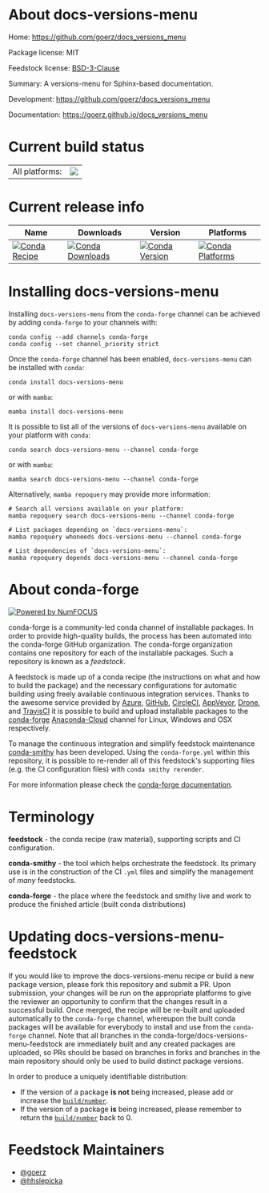 About docs-versions-menu
========================

Home: https://github.com/goerz/docs_versions_menu

Package license: MIT

Feedstock license: [BSD-3-Clause](https://github.com/conda-forge/docs-versions-menu-feedstock/blob/main/LICENSE.txt)

Summary: A versions-menu for Sphinx-based documentation.

Development: https://github.com/goerz/docs_versions_menu

Documentation: https://goerz.github.io/docs_versions_menu

Current build status
====================


<table><tr><td>All platforms:</td>
    <td>
      <a href="https://dev.azure.com/conda-forge/feedstock-builds/_build/latest?definitionId=12348&branchName=main">
        <img src="https://dev.azure.com/conda-forge/feedstock-builds/_apis/build/status/docs-versions-menu-feedstock?branchName=main">
      </a>
    </td>
  </tr>
</table>

Current release info
====================

| Name | Downloads | Version | Platforms |
| --- | --- | --- | --- |
| [![Conda Recipe](https://img.shields.io/badge/recipe-docs--versions--menu-green.svg)](https://anaconda.org/conda-forge/docs-versions-menu) | [![Conda Downloads](https://img.shields.io/conda/dn/conda-forge/docs-versions-menu.svg)](https://anaconda.org/conda-forge/docs-versions-menu) | [![Conda Version](https://img.shields.io/conda/vn/conda-forge/docs-versions-menu.svg)](https://anaconda.org/conda-forge/docs-versions-menu) | [![Conda Platforms](https://img.shields.io/conda/pn/conda-forge/docs-versions-menu.svg)](https://anaconda.org/conda-forge/docs-versions-menu) |

Installing docs-versions-menu
=============================

Installing `docs-versions-menu` from the `conda-forge` channel can be achieved by adding `conda-forge` to your channels with:

```
conda config --add channels conda-forge
conda config --set channel_priority strict
```

Once the `conda-forge` channel has been enabled, `docs-versions-menu` can be installed with `conda`:

```
conda install docs-versions-menu
```

or with `mamba`:

```
mamba install docs-versions-menu
```

It is possible to list all of the versions of `docs-versions-menu` available on your platform with `conda`:

```
conda search docs-versions-menu --channel conda-forge
```

or with `mamba`:

```
mamba search docs-versions-menu --channel conda-forge
```

Alternatively, `mamba repoquery` may provide more information:

```
# Search all versions available on your platform:
mamba repoquery search docs-versions-menu --channel conda-forge

# List packages depending on `docs-versions-menu`:
mamba repoquery whoneeds docs-versions-menu --channel conda-forge

# List dependencies of `docs-versions-menu`:
mamba repoquery depends docs-versions-menu --channel conda-forge
```


About conda-forge
=================

[![Powered by
NumFOCUS](https://img.shields.io/badge/powered%20by-NumFOCUS-orange.svg?style=flat&colorA=E1523D&colorB=007D8A)](https://numfocus.org)

conda-forge is a community-led conda channel of installable packages.
In order to provide high-quality builds, the process has been automated into the
conda-forge GitHub organization. The conda-forge organization contains one repository
for each of the installable packages. Such a repository is known as a *feedstock*.

A feedstock is made up of a conda recipe (the instructions on what and how to build
the package) and the necessary configurations for automatic building using freely
available continuous integration services. Thanks to the awesome service provided by
[Azure](https://azure.microsoft.com/en-us/services/devops/), [GitHub](https://github.com/),
[CircleCI](https://circleci.com/), [AppVeyor](https://www.appveyor.com/),
[Drone](https://cloud.drone.io/welcome), and [TravisCI](https://travis-ci.com/)
it is possible to build and upload installable packages to the
[conda-forge](https://anaconda.org/conda-forge) [Anaconda-Cloud](https://anaconda.org/)
channel for Linux, Windows and OSX respectively.

To manage the continuous integration and simplify feedstock maintenance
[conda-smithy](https://github.com/conda-forge/conda-smithy) has been developed.
Using the ``conda-forge.yml`` within this repository, it is possible to re-render all of
this feedstock's supporting files (e.g. the CI configuration files) with ``conda smithy rerender``.

For more information please check the [conda-forge documentation](https://conda-forge.org/docs/).

Terminology
===========

**feedstock** - the conda recipe (raw material), supporting scripts and CI configuration.

**conda-smithy** - the tool which helps orchestrate the feedstock.
                   Its primary use is in the construction of the CI ``.yml`` files
                   and simplify the management of *many* feedstocks.

**conda-forge** - the place where the feedstock and smithy live and work to
                  produce the finished article (built conda distributions)


Updating docs-versions-menu-feedstock
=====================================

If you would like to improve the docs-versions-menu recipe or build a new
package version, please fork this repository and submit a PR. Upon submission,
your changes will be run on the appropriate platforms to give the reviewer an
opportunity to confirm that the changes result in a successful build. Once
merged, the recipe will be re-built and uploaded automatically to the
`conda-forge` channel, whereupon the built conda packages will be available for
everybody to install and use from the `conda-forge` channel.
Note that all branches in the conda-forge/docs-versions-menu-feedstock are
immediately built and any created packages are uploaded, so PRs should be based
on branches in forks and branches in the main repository should only be used to
build distinct package versions.

In order to produce a uniquely identifiable distribution:
 * If the version of a package **is not** being increased, please add or increase
   the [``build/number``](https://docs.conda.io/projects/conda-build/en/latest/resources/define-metadata.html#build-number-and-string).
 * If the version of a package **is** being increased, please remember to return
   the [``build/number``](https://docs.conda.io/projects/conda-build/en/latest/resources/define-metadata.html#build-number-and-string)
   back to 0.

Feedstock Maintainers
=====================

* [@goerz](https://github.com/goerz/)
* [@hhslepicka](https://github.com/hhslepicka/)

